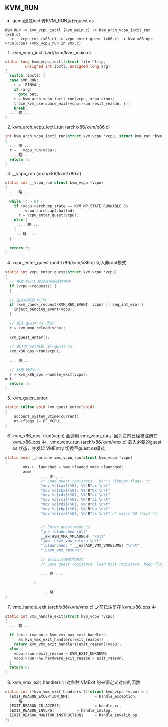 ## KVM_RUN

* qemu通过ioctl传KVM_RUN运行guest os

```
KVM_RUN -> kvm_vcpu_ioctl (kvm_main.c) -> kvm_arch_vcpu_ioctl_run (x86.c)
  -> __vcpu_run (x86.c) -> vcpu_enter_guest (x86.c) -> kvm_x86_ops->run(vcpu) (vmx_vcpu_run in vmx.c)
```

1. kvm_vcpu_ioctl (virt/kvm/kvm_main.c) 
``` c
static long kvm_vcpu_ioctl(struct file *filp,
         unsigned int ioctl, unsigned long arg)
{
  switch (ioctl) {
  case KVM_RUN:
    r = -EINVAL;
    if (arg)
      goto out;
    r = kvm_arch_vcpu_ioctl_run(vcpu, vcpu->run);
    trace_kvm_userspace_exit(vcpu->run->exit_reason, r);
    break;
  ... 略 ...
}
```

2. kvm_arch_vcpu_ioctl_run (arch/x86/kvm/x86.c)
``` c
int kvm_arch_vcpu_ioctl_run(struct kvm_vcpu *vcpu, struct kvm_run *kvm_run)
{
  ... 略 ...
  r = __vcpu_run(vcpu);
  ... 略 ...
  return r;
}
```

3. __vcpu_run (arch/x86/kvm/x86.c)
``` c
static int __vcpu_run(struct kvm_vcpu *vcpu)
{
  ... 略 ...
 
  while (r > 0) {
    if (vcpu->arch.mp_state == KVM_MP_STATE_RUNNABLE &&
        !vcpu->arch.apf.halted)
      r = vcpu_enter_guest(vcpu);
    else {
      ... 略 ...
    }
    ... 略 ...
  }
 
  return r;
}
```

4. vcpu_enter_guest (arch/x86/kvm/x86.c) 切入非root模式
``` c
static int vcpu_enter_guest(struct kvm_vcpu *vcpu)
{
  // 檢查 VCPU 是否有待处理的事件
  if (vcpu->requests) {
  }
 
  // 注入中断至 VCPU
  if (kvm_check_request(KVM_REQ_EVENT, vcpu) || req_int_win) {
    inject_pending_event(vcpu);
  {
 
  // 载入 guest os 页表
  r = kvm_mmu_reload(vcpu);
 
  kvm_guest_enter();
 
  // 进入非root模式，运行guest os
  kvm_x86_ops->run(vcpu);
 
  ... 略 ...
 
  // 处理 VMExit。
  r = kvm_x86_ops->handle_exit(vcpu);
out:
  return r;
}
```

5. kvm_guest_enter
``` c
static inline void kvm_guest_enter(void)
{
    account_system_vtime(current);
    nt->flags |= PF_VCPU;
}
```

6. kvm_x86_ops->run(vcpu) 会调用 vmx_vcpu_run，因为之前已经被注册在 kvm_x86_ops 中，vmx_vcpu_run (arch/x86/kvm/vmx.c) 载入必要的guest os 状态，并发起 VMEntry 切換至guest os模式
``` c
static void __noclone vmx_vcpu_run(struct kvm_vcpu *vcpu)
{
        vmx->__launched = vmx->loaded_vmcs->launched;
        asm(
                ... 略 ...         
                /* Load guest registers.  Don't clobber flags. */
                "mov %c[rax](%0), %%"R"ax \n\t"
                "mov %c[rbx](%0), %%"R"bx \n\t"
                "mov %c[rdx](%0), %%"R"dx \n\t"
                "mov %c[rsi](%0), %%"R"si \n\t"
                "mov %c[rdi](%0), %%"R"di \n\t"
                "mov %c[rbp](%0), %%"R"bp \n\t"
                "mov %c[rcx](%0), %%"R"cx \n\t" /* kills %0 (ecx) */


                /* Enter guest mode */
                "jne .Llaunched \n\t"
                __ex(ASM_VMX_VMLAUNCH) "\n\t"
                "jmp .Lkvm_vmx_return \n\t"
                ".Llaunched: " __ex(ASM_VMX_VMRESUME) "\n\t"
                ".Lkvm_vmx_return: "
 
                // 返回root模式内核态。
                /* Save guest registers, load host registers, keep flags */
 
                ... 略 ...
 
            );
 
                ... 略 ...
}
```

7. vmx_handle_exit (arch/x86/kvm/vmx.c) 之前已注册在 kvm_x86_ops 中
``` c
static int vmx_handle_exit(struct kvm_vcpu *vcpu)
{
  ... 略 ...
 
  if (exit_reason < kvm_vmx_max_exit_handlers
      && kvm_vmx_exit_handlers[exit_reason])
    return kvm_vmx_exit_handlers[exit_reason](vcpu);
  else {
    vcpu->run->exit_reason = KVM_EXIT_UNKNOWN;
    vcpu->run->hw.hardware_exit_reason = exit_reason;
  }
  return 0;
}
```

8. kvm_vmx_exit_handlers 针对各种 VMExit 的来源定义对应的函数
``` c
static int (*kvm_vmx_exit_handlers[])(struct kvm_vcpu *vcpu) = {
  [EXIT_REASON_EXCEPTION_NMI]           = handle_exception,
  ... 略 ...
  [EXIT_REASON_CR_ACCESS]               = handle_cr,
  [EXIT_REASON_INVLPG]          = handle_invlpg,
  [EXIT_REASON_MONITOR_INSTRUCTION]     = handle_invalid_op,
};
```